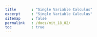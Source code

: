 ```yaml
---
title       : "Single Variable Calculus"
excerpt     : "Single Variable Calculus"
sitemap     : false
permalink   : /docs/mit_18_02/
toc         : true
---
```

